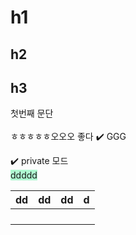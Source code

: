 # h1
## h2
## h3

첫번째 문단 <br/><br/> ㅎㅎㅎㅎㅎ오오오 좋다
✔️
GGG

✔️ private 모드<br/>
<span style="background:#affad1">ddddd</span>
<td style="background-color:00FF00;color:000000"></td>
<td style="background-color:00FF00;color:000000"></td>

| dd  | dd  | dd  | d   |
| :-- | :-- | :-- | :-- |
|     |     |     |     |
|     |     |     |     |
|     |     |     |     |
|     |     |     |     |
<td style="background-color:00FF00;color:000000"></td>